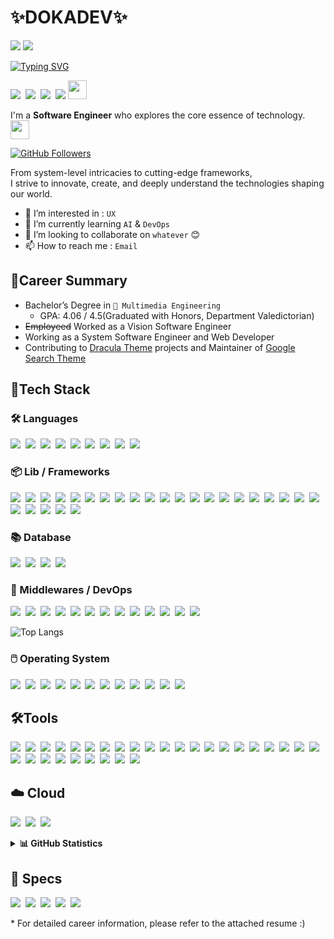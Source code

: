 <div align="left">

# ✨DOKADEV✨ 

<img src="https://img.shields.io/badge/awesome__devnet@outlook.com-3DDC84?label=E-MAIL&style=flat-square&logo=Microsoft%20Outlook&logoColor=WHITE&color=0078D4"/>&nbsp;<a href="https://dokadev.github.io" target="_blank"><img src="https://img.shields.io/badge/https://dokadev.github.io-3DDC84?label=BLOG&style=flat-square&logo=GitHubPages&logoColor=WHITE&color=222222"/>

[![Typing SVG](https://readme-typing-svg.demolab.com?font=Fira+Code&size=14&pause=1000&width=435&lines=%F0%9F%9A%80+Building+the+Future%2C+One+Line+at+a+Time!+%F0%9F%92%BB;%F0%9F%94%A7+Turning+Ideas+into+Reality+with+Code+%E2%9C%8D%F0%9F%8F%BB;%F0%9F%A5%83+Developer+by+Day%2C+Whiskey+Lover+by+Night+%F0%9F%8C%99;%F0%9F%96%A5%EF%B8%8F+Beyond+Frameworks%3A+Mastering+the+Core+%F0%9F%9B%A1%EF%B8%8F)](https://git.io/typing-svg)

<img src="https://img.shields.io/badge/eat();-3DDC84?style=for-the-badge&color=21C25E"/>&nbsp;
<img src="https://img.shields.io/badge/sleep();-3DDC84?style=for-the-badge&color=1A4CA1"/>&nbsp;
<img src="https://img.shields.io/badge/code();-3DDC84?style=for-the-badge&color=FFCD11"/>&nbsp;
<img src="https://img.shields.io/badge/repeat();-3DDC84?style=for-the-badge&color=FF4F8B"/>&nbsp;<img src="https://i.pinimg.com/originals/31/65/06/31650631b14710d75ab00a32fc5dca15.gif" width="30"/>

I'm a **Software Engineer** who explores the core essence of technology. <img src="https://media.giphy.com/media/WUlplcMpOCEmTGBtBW/giphy.gif" width="30"> 

[![GitHub Followers](https://img.shields.io/github/followers/dokadev?label=Follow&style=social)](https://github.com/dokadev?tab=followers)

From system-level intricacies to cutting-edge frameworks,<br>
I strive to innovate, create, and deeply understand the technologies shaping our world.

* 👀 I’m interested in : `UX`
* 🌱 I’m currently learning `AI` & `DevOps`
* 💞️ I’m looking to collaborate on `whatever` 😊
* 📫 How to reach me : `Email`

## 🧪Career Summary
- Bachelor’s Degree in `📀 Multimedia Engineering` 
  - GPA: 4.06 / 4.5(Graduated with Honors, Department Valedictorian)
- ~~Employeed~~ Worked as a Vision Software Engineer
- Working as a System Software Engineer and Web Developer
- Contributing to [Dracula Theme](https://draculatheme.com/) projects and Maintainer of [Google Search Theme](https://draculatheme.com/google-search)

## 📱Tech Stack
### 🛠️ Languages
<img src="https://img.shields.io/badge/X86__64_Assembly-3DDC84?style=flat-square&logo=Intel&logoColor=FFFFFF&color=0071C5"/>&nbsp;
<img src="https://img.shields.io/badge/GCC-3DDC84?label=GNU&style=flat-square&logo=GNU&logoColor=FFFFFF&color=A42E2B"/>&nbsp;
<img src="https://img.shields.io/badge/G++-3DDC84?label=GNU&style=flat-square&logo=GNU&logoColor=FFFFFF&color=A42E2B"/>&nbsp;
<img src="https://img.shields.io/badge/C%23-3DDC84?style=flat-square&logo=ReSharper&logoColor=FFFFFF&color=239120"/>&nbsp;
<img src="https://img.shields.io/badge/Java-3DDC84?style=flat-square&logo=Eclipse%20Adoptium&logoColor=FFFFFF&color=FF1464"/>&nbsp;
<img src="https://img.shields.io/badge/JavaScript-3DDC84?style=flat-square&logo=JavaScript&logoColor=232323&color=F7DF1E"/>&nbsp;
<img src="https://img.shields.io/badge/HTML5-3DDC84?style=flat-square&logo=HTML5&logoColor=FFFFFF&color=E34F26"/>&nbsp;
<img src="https://img.shields.io/badge/CSS3-3DDC84?style=flat-square&logo=CSS3&color=1572B6"/>&nbsp;
<img src="https://img.shields.io/badge/Lua-3DDC84?style=flat-square&logo=Lua&color=2C2D72"/>&nbsp;

### 📦 Lib / Frameworks
<img src="https://img.shields.io/badge/jQuery-3DDC84?style=flat-square&logo=jQuery&logoColor=232323&logoColor=FFFFFF&color=0769AD"/>&nbsp;
<img src="https://img.shields.io/badge/React-3DDC84?style=flat-square&logo=React&logoColor=FFFFFF&color=61DAFB"/>&nbsp;
<img src="https://img.shields.io/badge/OpenCV-3DDC84?style=flat-square&logo=OpenCV&logoColor=FFFFFF&color=5C3EE8"/>&nbsp;
<img src="https://img.shields.io/badge/Django-3DDC84?style=flat-square&logo=Django&logoColor=FFFFFF&color=092E20"/>&nbsp;
<img src="https://img.shields.io/badge/Tensorflow-3DDC84?style=flat-square&logo=Tensorflow&logoColor=FFFFFF&color=FF6F00"/>&nbsp;
<img src="https://img.shields.io/badge/PyTorch-3DDC84?style=flat-square&logo=PyTorch&logoColor=FFFFFF&color=EE4C2C"/>&nbsp;
<img src="https://img.shields.io/badge/Ultralytics-3DDC84?style=flat-square&logo=Ultralytics&logoColor=FFFFFF&color=221E68"/>&nbsp;
<img src="https://img.shields.io/badge/Selenium-3DDC84?style=flat-square&logo=Selenium&logoColor=FFFFFF&color=43B02A"/>&nbsp;
<img src="https://img.shields.io/badge/LangChain-3DDC84?style=flat-square&logo=LangChain&logoColor=FFFFFF&color=1C3C3C"/>&nbsp;
<img src="https://img.shields.io/badge/OpenAI-3DDC84?style=flat-square&logo=OpenAI&logoColor=FFFFFF&color=412991"/>&nbsp;
<img src="https://img.shields.io/badge/OpenGL-3DDC84?style=flat-square&logo=OpenGL&logoColor=FFFFFF&color=5586A4"/>&nbsp;
<img src="https://img.shields.io/badge/ROS-3DDC84?style=flat-square&logo=ROS&logoColor=FFFFFF&color=22314E"/>&nbsp;
<img src="https://img.shields.io/badge/.NET-3DDC84?style=flat-square&logo=.NET&logoColor=FFFFFF&color=512BD4"/>&nbsp;
<img src="https://img.shields.io/badge/Bootstrap-3DDC84?style=flat-square&logo=Bootstrap&logoColor=FFFFFF&color=7952B3"/>&nbsp;
<img src="https://img.shields.io/badge/MyBatis-3DDC84?style=flat-square&logo=MyBatis&logoColor=FFFFFF&color=D7192D"/>&nbsp;
<img src="https://img.shields.io/badge/GSON-3DDC84?style=flat-square&logo=Json&logoColor=FFFFFF&color=000000"/>&nbsp;
<img src="https://img.shields.io/badge/Express-3DDC84?style=flat-square&logo=Express&logoColor=FFFFFF&color=000000"/>&nbsp;
<img src="https://img.shields.io/badge/Discord.js-3DDC84?style=flat-square&logo=Discord&logoColor=FFFFFF&color=5865F2"/>&nbsp;
<img src="https://img.shields.io/badge/Nodemon-3DDC84?style=flat-square&logo=Nodemon&logoColor=FFFFFF&color=76D04B"/>&nbsp;
<img src="https://img.shields.io/badge/Vite-3DDC84?style=flat-square&logo=Vite&logoColor=FFFFFF&color=646CFF"/>&nbsp;
<img src="https://img.shields.io/badge/Spring-3DDC84?style=flat-square&logo=Spring&logoColor=FFFFFF&color=6DB33F"/>&nbsp;
<img src="https://img.shields.io/badge/Spring_Data_JPA-3DDC84?style=flat-square&logo=Spring%20Boot&logoColor=FFFFFF&color=6DB33F"/>&nbsp;
<img src="https://img.shields.io/badge/Spring_Data_ElasticSearch-3DDC84?style=flat-square&logo=Spring%20Boot&logoColor=FFFFFF&color=6DB33F"/>&nbsp;
<img src="https://img.shields.io/badge/Spring_Data_Redis-3DDC84?style=flat-square&logo=Spring%20Boot&logoColor=FFFFFF&color=6DB33F"/>&nbsp;
<img src="https://img.shields.io/badge/JUnit-3DDC84?style=flat-square&logo=JUnit5&logoColor=FFFFFF&color=25A162"/>&nbsp;
<img src="https://img.shields.io/badge/Pytest-3DDC84?style=flat-square&logo=Pytest&logoColor=FFFFFF&color=0A9EDC"/>&nbsp;

### 📚 Database
<img src="https://img.shields.io/badge/MySQL-3DDC84?style=flat-square&logo=MySQL&logoColor=FFFFFF&color=4479A1"/>&nbsp;
<img src="https://img.shields.io/badge/MongoDB-3DDC84?style=flat-square&logo=MongoDB&logoColor=FFFFFF&color=47A248"/>&nbsp;
<img src="https://img.shields.io/badge/SQLite-3DDC84?style=flat-square&logo=SQLite&logoColor=FFFFFF&color=003B57"/>&nbsp;
<img src="https://img.shields.io/badge/ElasticSearch-3DDC84?style=flat-square&logo=ElasticSearch&logoColor=FFFFFF&color=005571"/>&nbsp;

### 🎒 Middlewares / DevOps
<img src="https://img.shields.io/badge/Redis-3DDC84?style=flat-square&logo=Redis&logoColor=FFFFFF&color=FF4438"/>&nbsp;
<img src="https://img.shields.io/badge/NGINX-3DDC84?style=flat-square&logo=NGINX&logoColor=FFFFFF&color=009639"/>&nbsp;
<img src="https://img.shields.io/badge/Nginx_Proxy_Manager-3DDC84?style=flat-square&logo=Nginx%20Proxy%20Manager&logoColor=FFFFFF&color=F15833"/>&nbsp;
<img src="https://img.shields.io/badge/Docker-3DDC84?style=flat-square&logo=Docker&logoColor=FFFFFF&color=2496ED"/>&nbsp;
<img src="https://img.shields.io/badge/Podman-3DDC84?style=flat-square&logo=Podman&logoColor=FFFFFF&color=892CA0"/>&nbsp;
<img src="https://img.shields.io/badge/K8S-3DDC84?style=flat-square&logo=Kubernetes&logoColor=FFFFFF&color=326CE5"/>&nbsp;
<img src="https://img.shields.io/badge/Apache_Kafka-3DDC84?style=flat-square&logo=Apache%20Kafka&logoColor=FFFFFF&color=231F20"/>&nbsp;
<img src="https://img.shields.io/badge/RabbitMQ-3DDC84?style=flat-square&logo=RabbitMQ&logoColor=FFFFFF&color=FF6600"/>&nbsp;
<img src="https://img.shields.io/badge/Jenkins-3DDC84?style=flat-square&logo=Jenkins&logoColor=FFFFFF&color=D24939"/>&nbsp;
<img src="https://img.shields.io/badge/LogStash-3DDC84?style=flat-square&logo=Logstash&logoColor=FFFFFF&color=005571"/>&nbsp;
<img src="https://img.shields.io/badge/Kibana-3DDC84?style=flat-square&logo=Kibana&logoColor=FFFFFF&color=005571"/>&nbsp;
<img src="https://img.shields.io/badge/MinIO-3DDC84?style=flat-square&logo=MinIO&logoColor=FFFFFF&color=C72E49"/>&nbsp;
<img src="https://img.shields.io/badge/GitHub_Actions-3DDC84?style=flat-square&logo=GitHub%20Actions&logoColor=FFFFFF&color=2088FF"/>&nbsp;

![Top Langs](https://github-readme-stats.vercel.app/api/top-langs/?username=DokaDev\&layout=compact&hide_border=true&theme=tokyonight&langs_count=20)

### 🖱️ Operating System
<img src="https://img.shields.io/badge/Mac_OS-3DDC84?style=flat-square&logo=macOS&logoColor=FFFFFF&color=000000"/>&nbsp;
<img src="https://img.shields.io/badge/FreeBSD-3DDC84?style=flat-square&logo=FreeBSD&logoColor=FFFFFF&color=AB2B28"/>&nbsp;
<img src="https://img.shields.io/badge/openSUSE-3DDC84?style=flat-square&logo=openSUSE&logoColor=FFFFFF&color=73BA25"/>&nbsp;
<img src="https://img.shields.io/badge/Rocky_Linux-3DDC84?style=flat-square&logo=Rocky%20Linux&logoColor=FFFFFF&color=10B981"/>&nbsp;
<img src="https://img.shields.io/badge/Fedora-3DDC84?style=flat-square&logo=Fedora&logoColor=FFFFFF&color=51A2DA"/>&nbsp;
<img src="https://img.shields.io/badge/CentOS-3DDC84?style=flat-square&logo=CentOS&logoColor=FFFFFF&color=262577"/>&nbsp;
<img src="https://img.shields.io/badge/Ubuntu-3DDC84?style=flat-square&logo=Ubuntu&logoColor=FFFFFF&color=E95420"/>&nbsp;
<img src="https://img.shields.io/badge/Debian-3DDC84?style=flat-square&logo=Debian&logoColor=FFFFFF&color=A81D33"/>&nbsp;
<img src="https://img.shields.io/badge/Linux_Mint-3DDC84?style=flat-square&logo=Linux%20Mint&logoColor=FFFFFF&color=86BE43"/>&nbsp;
<img src="https://img.shields.io/badge/Kali_Linux-3DDC84?style=flat-square&logo=Kali%20Linux&logoColor=FFFFFF&color=557C94"/>&nbsp;
<img src="https://img.shields.io/badge/Arch_Linux-3DDC84?style=flat-square&logo=Arch%20Linux&logoColor=FFFFFF&color=1793D1"/>&nbsp;
<img src="https://img.shields.io/badge/Alpine_Linux-3DDC84?style=flat-square&logo=Alpine%20Linux&logoColor=FFFFFF&color=0D597F"/>&nbsp;

## 🛠️Tools

<img src="https://img.shields.io/badge/Git-3DDC84?style=flat-square&logo=Git&logoColor=FFFFFF&color=F05032"/>&nbsp;
<img src="https://img.shields.io/badge/GitHub-3DDC84?style=flat-square&logo=GitHub&color=000000"/>&nbsp;
<img src="https://img.shields.io/badge/GitKraken-3DDC84?style=flat-square&logo=GitKraken&logoColor=FFFFFF&color=179287"/>&nbsp;
<img src="https://img.shields.io/badge/Anaconda-3DDC84?style=flat-square&logo=Anaconda&logoColor=FFFFFF&color=44A833"/>&nbsp;
<img src="https://img.shields.io/badge/Jupyter-3DDC84?style=flat-square&logo=Jupyter&logoColor=FFFFFF&color=F37626"/>&nbsp;
<img src="https://img.shields.io/badge/Google_Colab-3DDC84?style=flat-square&logo=Google%20Colab&logoColor=FFFFFF&color=F9AB00"/>&nbsp;
<img src="https://img.shields.io/badge/Visual_Studio-3DDC84?style=flat-square&logo=Visual%20Studio&logoColor=FFFFFF&color=5C2D91"/>&nbsp;
<img src="https://img.shields.io/badge/Visual_Studio_Code-3DDC84?style=flat-square&logo=Visual%20Studio%20Code&logoColor=FFFFFF&color=007ACC"/>&nbsp;
<img src="https://img.shields.io/badge/Eclipse-3DDC84?style=flat-square&logo=Eclipse%20IDE&logoColor=FFFFFF&color=2C2255"/>&nbsp;
<img src="https://img.shields.io/badge/IntelliJ-3DDC84?style=flat-square&logo=Intellij%20IDEA&logoColor=FFFFFF&color=000000"/>&nbsp;
<img src="https://img.shields.io/badge/ReSharper-3DDC84?style=flat-square&logo=ReSharper&logoColor=FFFFFF&color=000000"/>&nbsp;
<img src="https://img.shields.io/badge/Slack-3DDC84?style=flat-square&logo=Slack&color=4A154B"/>&nbsp;
<img src="https://img.shields.io/badge/Quip-3DDC84?style=flat-square&logo=Quip&logoColor=FFFFFF&color=F27557"/>&nbsp;
<img src="https://img.shields.io/badge/Notion-3DDC84?style=flat-square&logo=Notion&color=000000"/>&nbsp;
<img src="https://img.shields.io/badge/Photoshop-3DDC84?style=flat-square&logo=Adobe%20Photoshop&logoColor=FFFFFF&color=31A8FF"/>&nbsp;
<img src="https://img.shields.io/badge/After_Effects-3DDC84?style=flat-square&logo=Adobe%20After%20Effects&logoColor=FFFFFF&color=9999FF"/>&nbsp;
<img src="https://img.shields.io/badge/Premiere_Pro-3DDC84?style=flat-square&logo=Adobe%20Premiere%20Pro&logoColor=FFFFFF&color=9999FF"/>&nbsp;
<img src="https://img.shields.io/badge/Cinema4D-3DDC84?style=flat-square&logo=Cinema%204D&logoColor=FFFFFF&color=011A6A"/>&nbsp;
<img src="https://img.shields.io/badge/Vim-3DDC84?style=flat-square&logo=Vim&logoColor=FFFFFF&color=019733"/>&nbsp;
<img src="https://img.shields.io/badge/NeoVim-3DDC84?style=flat-square&logo=NeoVim&logoColor=FFFFFF&color=57A143"/>&nbsp;
<img src="https://img.shields.io/badge/ChatGPT-3DDC84?style=flat-square&logo=openai&logoColor=FFFFFF&color=412991"/>&nbsp;
<img src="https://img.shields.io/badge/GitHub_Copilot-3DDC84?style=flat-square&logo=GitHub%20Copilot&logoColor=FFFFFF&color=000000"/>&nbsp;
<img src="https://img.shields.io/badge/Gemini-3DDC84?style=flat-square&logo=Google%20Gemini&logoColor=FFFFFF&color=8E75B2"/>&nbsp;
<img src="https://img.shields.io/badge/Wireshark-3DDC84?style=flat-square&logo=Wireshark&logoColor=FFFFFF&color=1679A7"/>&nbsp;
<img src="https://img.shields.io/badge/Trello-3DDC84?style=flat-square&logo=Trello&logoColor=FFFFFF&color=0052CC"/>&nbsp;
<img src="https://img.shields.io/badge/Homebrew-3DDC84?style=flat-square&logo=Homebrew&logoColor=000000&color=FBB040"/>&nbsp;
<img src="https://img.shields.io/badge/FileZilla-3DDC84?style=flat-square&logo=FileZilla&logoColor=FFFFFF&color=BF0000"/>&nbsp;
<img src="https://img.shields.io/badge/Obsidian-3DDC84?style=flat-square&logo=Obsidian&logoColor=FFFFFF&color=7C3AED"/>&nbsp;
<img src="https://img.shields.io/badge/Arduino-3DDC84?style=flat-square&logo=Arduino&logoColor=FFFFFF&color=00878F"/>&nbsp;
<img src="https://img.shields.io/badge/Figma-3DDC84?style=flat-square&logo=Figma&logoColor=FFFFFF&color=F24E1E"/>&nbsp;

## ☁️ Cloud
<img src="https://img.shields.io/badge/Naver_Cloud_Platform-3DDC84?style=flat-square&logo=Naver&logoColor=FFFFFF&color=03C75A"/>&nbsp;
<img src="https://img.shields.io/badge/Amazon_Web_Services-3DDC84?style=flat-square&logo=Amazon%20Web%20Services&logoColor=FFFFFF&color=232F3E"/>&nbsp;
<img src="https://img.shields.io/badge/RHEL_Libvirt-3DDC84?style=flat-square&logo=qemu&logoColor=FFFFFF&color=FF6600"/>&nbsp;

<details>
  <summary><b>📊 GitHub Statistics</b></summary>
  <br/>
  
![Awesome's GitHub stats](https://github-readme-stats.vercel.app/api?username=DokaDev\&show_icons=true\&show=reviews,discussions_started,discussions_answered,prs_merged,prs_merged_percentage&hide_border=true&theme=tokyonight&rank_icon=github)

</details>



## 🛟 Specs
<img src="https://img.shields.io/badge/OPIC_IH-3DDC84?style=flat-square&logo=1001tracklists&logoColor=FFFFFF&color=40AEF0"/>&nbsp;
<img src="https://img.shields.io/badge/Certified_Engineer_in_Information_Processing(CEIP)-3DDC84?style=flat-square&logo=1001tracklists&logoColor=FFFFFF&color=3B66BC"/>&nbsp;
<img src="https://img.shields.io/badge/Certified_Engineer_in_Information_Security(CEIS)[Only_Written_Exam]-3DDC84?style=flat-square&logo=1001tracklists&logoColor=FFFFFF&color=3B66BC"/>&nbsp;
<img src="https://img.shields.io/badge/Oracle_Certified_Professional(OCP)-3DDC84?style=flat-square&logo=Oracle&logoColor=FFFFFF&color=F80000"/>&nbsp;
<img src="https://img.shields.io/badge/2015_STEAM_R&E_Award_by_the_Minister_of_Education-3DDC84?style=flat-square&logo=Archive%20of%20Out%20Own&logoColor=FFFFFF&color=990000"/>&nbsp;

\* For detailed career information, please refer to the attached resume :)
</div>
